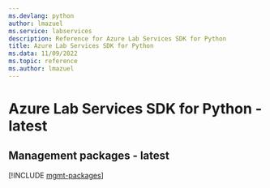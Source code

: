 ```yaml
---
ms.devlang: python
author: lmazuel
ms.service: labservices
description: Reference for Azure Lab Services SDK for Python
title: Azure Lab Services SDK for Python
ms.data: 11/09/2022
ms.topic: reference
ms.author: lmazuel
---
```

# Azure Lab Services SDK for Python - latest

## Management packages - latest
[!INCLUDE [mgmt-packages](lab-services-mgmt-index.md)]